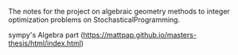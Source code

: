 The notes for the project on algebraic geometry methods to integer optimization problems on StochasticalProgramming.

sympy's Algebra part (https://mattpap.github.io/masters-thesis/html/index.html)
